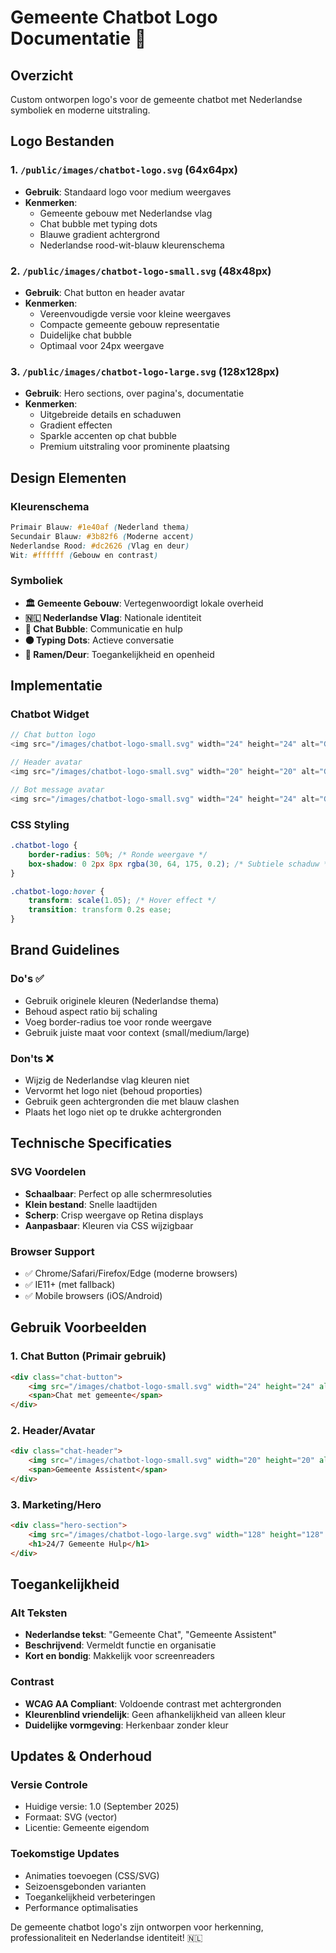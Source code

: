 # Gemeente Chatbot Logo Documentatie 🎨

## Overzicht
Custom ontworpen logo's voor de gemeente chatbot met Nederlandse symboliek en moderne uitstraling.

## Logo Bestanden

### 1. `/public/images/chatbot-logo.svg` (64x64px)
- **Gebruik**: Standaard logo voor medium weergaves
- **Kenmerken**: 
  - Gemeente gebouw met Nederlandse vlag
  - Chat bubble met typing dots
  - Blauwe gradient achtergrond
  - Nederlandse rood-wit-blauw kleurenschema

### 2. `/public/images/chatbot-logo-small.svg` (48x48px)  
- **Gebruik**: Chat button en header avatar
- **Kenmerken**:
  - Vereenvoudigde versie voor kleine weergaves
  - Compacte gemeente gebouw representatie
  - Duidelijke chat bubble
  - Optimaal voor 24px weergave

### 3. `/public/images/chatbot-logo-large.svg` (128x128px)
- **Gebruik**: Hero sections, over pagina's, documentatie
- **Kenmerken**:
  - Uitgebreide details en schaduwen
  - Gradient effecten
  - Sparkle accenten op chat bubble
  - Premium uitstraling voor prominente plaatsing

## Design Elementen

### Kleurenschema
```css
Primair Blauw: #1e40af (Nederland thema)
Secundair Blauw: #3b82f6 (Moderne accent)
Nederlandse Rood: #dc2626 (Vlag en deur)
Wit: #ffffff (Gebouw en contrast)
```

### Symboliek
- **🏛️ Gemeente Gebouw**: Vertegenwoordigt lokale overheid
- **🇳🇱 Nederlandse Vlag**: Nationale identiteit
- **💬 Chat Bubble**: Communicatie en hulp
- **⚫ Typing Dots**: Actieve conversatie
- **🏢 Ramen/Deur**: Toegankelijkheid en openheid

## Implementatie

### Chatbot Widget
```javascript
// Chat button logo
<img src="/images/chatbot-logo-small.svg" width="24" height="24" alt="Gemeente Chat">

// Header avatar  
<img src="/images/chatbot-logo-small.svg" width="20" height="20" alt="Gemeente">

// Bot message avatar
<img src="/images/chatbot-logo-small.svg" width="24" height="24" alt="Gemeente">
```

### CSS Styling
```css
.chatbot-logo {
    border-radius: 50%; /* Ronde weergave */
    box-shadow: 0 2px 8px rgba(30, 64, 175, 0.2); /* Subtiele schaduw */
}

.chatbot-logo:hover {
    transform: scale(1.05); /* Hover effect */
    transition: transform 0.2s ease;
}
```

## Brand Guidelines

### Do's ✅
- Gebruik originele kleuren (Nederlandse thema)
- Behoud aspect ratio bij schaling
- Voeg border-radius toe voor ronde weergave
- Gebruik juiste maat voor context (small/medium/large)

### Don'ts ❌  
- Wijzig de Nederlandse vlag kleuren niet
- Vervormt het logo niet (behoud proporties)
- Gebruik geen achtergronden die met blauw clashen
- Plaats het logo niet op te drukke achtergronden

## Technische Specificaties

### SVG Voordelen
- **Schaalbaar**: Perfect op alle schermresoluties
- **Klein bestand**: Snelle laadtijden
- **Scherp**: Crisp weergave op Retina displays
- **Aanpasbaar**: Kleuren via CSS wijzigbaar

### Browser Support
- ✅ Chrome/Safari/Firefox/Edge (moderne browsers)
- ✅ IE11+ (met fallback)
- ✅ Mobile browsers (iOS/Android)

## Gebruik Voorbeelden

### 1. Chat Button (Primair gebruik)
```html
<div class="chat-button">
    <img src="/images/chatbot-logo-small.svg" width="24" height="24" alt="Chat met gemeente">
    <span>Chat met gemeente</span>
</div>
```

### 2. Header/Avatar
```html
<div class="chat-header">
    <img src="/images/chatbot-logo-small.svg" width="20" height="20" alt="Gemeente Assistent">
    <span>Gemeente Assistent</span>
</div>
```

### 3. Marketing/Hero
```html
<div class="hero-section">
    <img src="/images/chatbot-logo-large.svg" width="128" height="128" alt="Gemeente Chatbot Service">
    <h1>24/7 Gemeente Hulp</h1>
</div>
```

## Toegankelijkheid

### Alt Teksten
- **Nederlandse tekst**: "Gemeente Chat", "Gemeente Assistent"
- **Beschrijvend**: Vermeldt functie en organisatie
- **Kort en bondig**: Makkelijk voor screenreaders

### Contrast
- **WCAG AA Compliant**: Voldoende contrast met achtergronden
- **Kleurenblind vriendelijk**: Geen afhankelijkheid van alleen kleur
- **Duidelijke vormgeving**: Herkenbaar zonder kleur

## Updates & Onderhoud

### Versie Controle
- Huidige versie: 1.0 (September 2025)
- Formaat: SVG (vector)
- Licentie: Gemeente eigendom

### Toekomstige Updates
- Animaties toevoegen (CSS/SVG)
- Seizoensgebonden varianten
- Toegankelijkheid verbeteringen
- Performance optimalisaties

De gemeente chatbot logo's zijn ontworpen voor herkenning, professionaliteit en Nederlandse identiteit! 🇳🇱